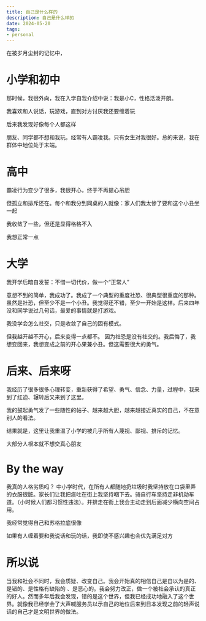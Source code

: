```yaml
---
title: 自己是什么样的
description: 自己是什么样的
date: 2024-05-20
tags: 
- personal
---
```


在被岁月尘封的记忆中，

# 小学和初中

那时候，我很外向，我在入学自我介绍中说：我是小C，性格活泼开朗。

我喜欢和人说话，玩游戏，直到对方讨厌我还要缠着玩

后来我发现好像每个人都这样

朋友、同学都不想和我玩。经常有人霸凌我。只有女生对我很好。总的来说，我在群体中地位处于末端。

# 高中

霸凌行为变少了很多，我很开心，终于不再提心吊胆

但孤立和排斥还在。每个和我分到同桌的人就像：家人们我太惨了要和这个小丑坐一起

我收敛了一些，但还是显得格格不入

我想正常一点

# 大学

我开学后暗自发誓：不惜一切代价，做一个“正常人”

意想不到的简单，我成功了。我成了一个典型的重度社恐、很典型很重度的那种。虽然是社恐，但至少不是一个小丑。我觉得还不错，至少一开始是这样。后来四年没和同学说过几句话，最爱的事情就是打游戏。

我没学会怎么社交，只是收敛了自己的固有模式。

但我越开越不开心，后来变得一点都不。 因为社恐是没有社交的。我后悔了，我想变回来，我想变成之前的开心果兼小丑。但这需要很大的勇气。

# 后来、后来呀

我经历了很多很多心理转变，重新获得了希望、勇气、信念、力量，过程中，我来到了红迪、辗转后又来到了这里。

我的鼓起勇气发了一些随性的帖子、越来越大胆，越来越接近真实的自己，不在意别人的看法。

结果就是，这里让我重温了小学的被几乎所有人蔑视、鄙视、排斥的记忆。

大部分人根本就不想交真心朋友

# By the way

我真的人格劣质吗？ 中小学时代，在所有人都随地扔垃圾时我坚持放在口袋里弄的衣服很脏。家长们让我把痰吐在街上我坚持咽下去。骑自行车坚持走非机动车道。（小时候人们都习惯性违法）。并排走在街上我会主动走到后面减少横向空间占用。

我经常觉得自己和苏格拉底很像

如果有人缠着要和我说话和玩的话，我即使不感兴趣也会优先满足对方

# 所以说

当我和社会不同时，我会质疑、改变自己。我会开始真的相信自己是自以为是的、是错的、是性格有缺陷的 、是恶心的。我会努力改正，做一个被社会承认的真正的好人。然而多年后我会发现，错的是这个世界，但我已经成功地融入了这个世界。就像我已经学会了大声喊服务员以示自己的地位后来到日本发现之前的轻声说话的自己才是文明世界的做法。